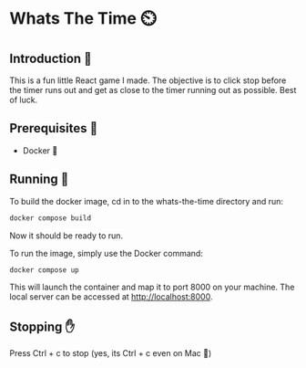 # Whats The Time :timer_clock:

## Introduction :rocket:
This is a fun little React game I made. The objective is to click stop before the timer runs out and get as close to the timer running out as possible. Best of luck.

## Prerequisites :memo:
- Docker :whale:

## Running :running:

To build the docker image, cd in to the whats-the-time directory and run:

```bash
docker compose build
```

Now it should be ready to run.

To run the image, simply use the Docker command:

```bash
docker compose up
```

This will launch the container and map it to port 8000 on your machine. The local server can be accessed at [http://localhost:8000](http://localhost:8000).

## Stopping :raised_hand:

Press Ctrl + c to stop (yes, its Ctrl + c even on Mac :apple:)